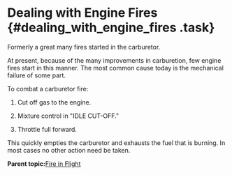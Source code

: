 # Dealing with Engine Fires {#dealing_with_engine_fires .task}

Formerly a great many fires started in the carburetor.

At present, because of the many improvements in carburetion, few engine fires start in this manner. The most common cause today is the mechanical failure of some part.

To combat a carburetor fire:

1.  Cut off gas to the engine.

2.  Mixture control in "IDLE CUT-OFF."

3.  Throttle full forward.


This quickly empties the carburetor and exhausts the fuel that is burning. In most cases no other action need be taken.

**Parent topic:**[Fire in Flight](../topics/fire_in_flight.md)

